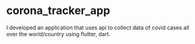 # corona_tracker_app
I developed an application that uses api to collect data of covid cases all over the world/country using flutter, dart.
